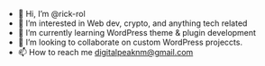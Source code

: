 - 👋 Hi, I’m @rick-rol
- 👀 I’m interested in Web dev, crypto, and anything tech related
- 🌱 I’m currently learning WordPress theme & plugin development
- 💞️ I’m looking to collaborate on custom WordPress projeccts.
- 📫 How to reach me digitalpeaknm@gmail.com

<!---
rick-rol/rick-rol is a ✨ special ✨ repository because its `README.md` (this file) appears on your GitHub profile.
You can click the Preview link to take a look at your changes.
--->
